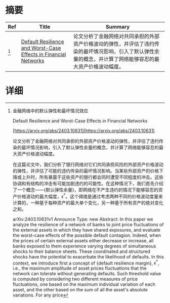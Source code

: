 # 摘要

| Ref | Title | Summary |
| --- | --- | --- |
| [^1] | [Default Resilience and Worst-Case Effects in Financial Networks](https://arxiv.org/abs/2403.10631) | 论文分析了金融网络对共同承担的外部资产价格波动的弹性，并评估了违约传染的最坏情况影响，引入了默认弹性余量的概念，并计算了网络能够容忍的最大资产价格波动幅度。 |

# 详细

[^1]: 金融网络中的默认弹性和最坏情况效应

    Default Resilience and Worst-Case Effects in Financial Networks

    [https://arxiv.org/abs/2403.10631](https://arxiv.org/abs/2403.10631)

    论文分析了金融网络对共同承担的外部资产价格波动的弹性，并评估了违约传染的最坏情况影响，引入了默认弹性余量的概念，并计算了网络能够容忍的最大资产价格波动幅度。

    

    在这篇论文中，我们分析了银行网络对它们共同承担风险的外部资产价格波动的弹性，并评估了可能的违约传染的最坏情况影响。当某些外部资产的价格下降或上升时，所有暴露于这些资产的银行都会同时遭受不同程度的冲击。这些协调和有结构的冲击有可能加剧违约的可能性。在这种情况下，我们首先介绍了一个概念——{默认弹性余量}，即网络在不产生违约的情况下能够容忍的资产价格波动的最大幅度，$\epsilon^*$。这个阈值是通过考虑两种不同的价格波动度量来计算的，一种基于每种资产的最大单个变化，另一种基于所有资产的绝对变化之和。

    arXiv:2403.10631v1 Announce Type: new  Abstract: In this paper we analyze the resilience of a network of banks to joint price fluctuations of the external assets in which they have shared exposures, and evaluate the worst-case effects of the possible default contagion. Indeed, when the prices of certain external assets either decrease or increase, all banks exposed to them experience varying degrees of simultaneous shocks to their balance sheets. These coordinated and structured shocks have the potential to exacerbate the likelihood of defaults. In this context, we introduce first a concept of {default resilience margin}, $\epsilon^*$, i.e., the maximum amplitude of asset prices fluctuations that the network can tolerate without generating defaults. Such threshold value is computed by considering two different measures of price fluctuations, one based on the maximum individual variation of each asset, and the other based on the sum of all the asset's absolute variations. For any price 
    

